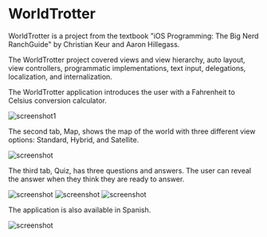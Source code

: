 # WorldTrotter
WorldTrotter is a project from the textbook "iOS Programming: The Big Nerd RanchGuide" by Christian Keur and Aaron Hillegass. 


The WorldTrotter project covered views and view hierarchy, auto layout, view controllers, programmatic implementations, text input, delegations, localization, and internalization.

The WorldTrotter application introduces the user with a Fahrenheit to Celsius conversion calculator.

![screenshot1](calculator.png)

The second tab, Map, shows the map of the world with three different view options: Standard, Hybrid, and Satellite.

![screenshot](assets/mapScreenshot.png)

The third tab, Quiz, has three questions and answers. The user can reveal the answer when they think they are ready to answer.

![screenshot](quizIntro.png)
![screenshot](shawQuestion.png)
![screenshot](yenQuestion.png)

The application is also available in Spanish.

![screenshot](spanishCalc.png)
